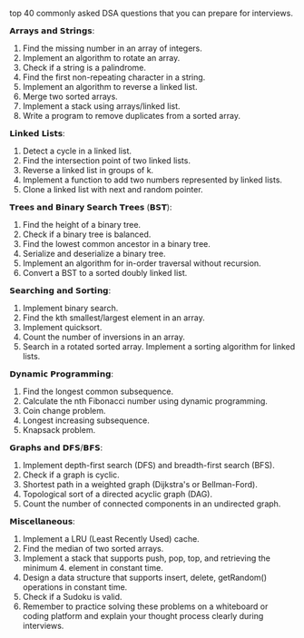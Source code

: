  top 40 commonly asked DSA questions that you can prepare for interviews.

𝗔𝗿𝗿𝗮𝘆𝘀 𝗮𝗻𝗱 𝗦𝘁𝗿𝗶𝗻𝗴𝘀:
1. Find the missing number in an array of integers.
2. Implement an algorithm to rotate an array.
3. Check if a string is a palindrome.
4. Find the first non-repeating character in a string.
5. Implement an algorithm to reverse a linked list.
6. Merge two sorted arrays.
7. Implement a stack using arrays/linked list.
8. Write a program to remove duplicates from a sorted array.

𝗟𝗶𝗻𝗸𝗲𝗱 𝗟𝗶𝘀𝘁𝘀:
1. Detect a cycle in a linked list.
2. Find the intersection point of two linked lists.
3. Reverse a linked list in groups of k.
4. Implement a function to add two numbers represented by linked lists.
5. Clone a linked list with next and random pointer.

𝗧𝗿𝗲𝗲𝘀 𝗮𝗻𝗱 𝗕𝗶𝗻𝗮𝗿𝘆 𝗦𝗲𝗮𝗿𝗰𝗵 𝗧𝗿𝗲𝗲𝘀 (𝗕𝗦𝗧):
1. Find the height of a binary tree.
2. Check if a binary tree is balanced.
3. Find the lowest common ancestor in a binary tree.
4. Serialize and deserialize a binary tree.
5. Implement an algorithm for in-order traversal without recursion.
6. Convert a BST to a sorted doubly linked list.

𝗦𝗲𝗮𝗿𝗰𝗵𝗶𝗻𝗴 𝗮𝗻𝗱 𝗦𝗼𝗿𝘁𝗶𝗻𝗴:
1. Implement binary search.
2. Find the kth smallest/largest element in an array.
3. Implement quicksort.
4. Count the number of inversions in an array.
5. Search in a rotated sorted array.
Implement a sorting algorithm for linked lists.

𝗗𝘆𝗻𝗮𝗺𝗶𝗰 𝗣𝗿𝗼𝗴𝗿𝗮𝗺𝗺𝗶𝗻𝗴:
1. Find the longest common subsequence.
2. Calculate the nth Fibonacci number using dynamic programming.
3. Coin change problem.
4. Longest increasing subsequence.
5. Knapsack problem.

𝗚𝗿𝗮𝗽𝗵𝘀 𝗮𝗻𝗱 𝗗𝗙𝗦/𝗕𝗙𝗦:
1. Implement depth-first search (DFS) and breadth-first search (BFS).
2. Check if a graph is cyclic.
3. Shortest path in a weighted graph (Dijkstra's or Bellman-Ford).
4. Topological sort of a directed acyclic graph (DAG).
5. Count the number of connected components in an undirected graph.

𝗠𝗶𝘀𝗰𝗲𝗹𝗹𝗮𝗻𝗲𝗼𝘂𝘀:
1. Implement a LRU (Least Recently Used) cache.
2. Find the median of two sorted arrays.
3. Implement a stack that supports push, pop, top, and retrieving the minimum 4. element in constant time.
5. Design a data structure that supports insert, delete, getRandom() operations in constant time.
6. Check if a Sudoku is valid.
7. Remember to practice solving these problems on a whiteboard or coding platform and explain your thought process clearly during interviews.